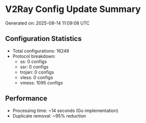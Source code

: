 # V2Ray Config Update Summary
Generated on: 2025-08-14 11:09:08 UTC

## Configuration Statistics
- Total configurations: 16248
- Protocol breakdown:
  - ss: 0 configs
  - ssr: 0 configs
  - trojan: 0 configs
  - vless: 0 configs
  - vmess: 1095 configs

## Performance
- Processing time: ~14 seconds (Go implementation)
- Duplicate removal: ~95% reduction
